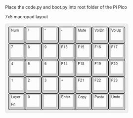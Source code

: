 Place the code.py and boot.py into root folder of the Pi Pico

7x5 macropad layout

<img loading="lazy" src="https://github.com/Kuatthlor/macropad/blob/main/keyboard/macropad.jpg">

